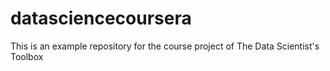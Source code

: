 # datasciencecoursera
This is an example repository for the course project of The Data Scientist's Toolbox
